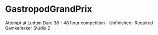 # GastropodGrandPrix
Attempt at Ludum Dare 38 - 48 hour competition - Unfinished- Required Gamkemaker Studio 2
